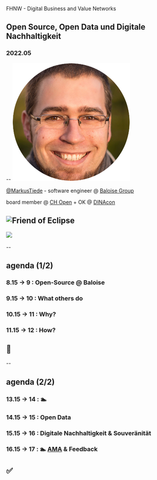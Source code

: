 FHNW - Digital Business and Value Networks

## Open Source, Open Data und Digitale Nachhaltigkeit

### 2022.05

-- 
![me](https://github.com/MarkusTiede/about/raw/main/img/me-circle.png)

[@MarkusTiede](https://twitter.com/MarkusTiede) - software engineer @ [Baloise Group](https://twitter.com/Baloise_Group)

board member @ [CH Open](https://www.ch-open.ch) + OK @ [DINAcon](https://dinacon.ch)

![Friend of Eclipse](https://www.eclipse.org/community/newsletter/imagesmisc/frendsEclipse.png "Friend of Eclipse")
---

[![](https://upload.wikimedia.org/wikipedia/commons/c/c7/121212_2_OpenSwissKnife.png)](https://commons.wikimedia.org/wiki/File:121212_2_OpenSwissKnife.png)

--

## agenda (1/2)

### 8.15 → 9 : Open-Source @ Baloise

### 9.15 → 10 : What others do

### 10.15 → 11 : Why?

### 11.15 → 12 : How?

## 🍱

--

## agenda (2/2)

### 13.15 → 14 : 🏊

### 14.15 → 15 : Open Data

### 15.15 → 16 : Digitale Nachhaltigkeit & Souveränität

### 16.15 → 17 : 🏊 [AMA](https://etherpad.wikimedia.org/p/FHNW-DBVN-2022-oss-ama) & Feedback

## ✅